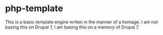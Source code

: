 # php-template

This is a basic template engine writen in the manner of a homage. I am not basing this on Drupal 7, I am basing this on a memory of Drupal 7.
